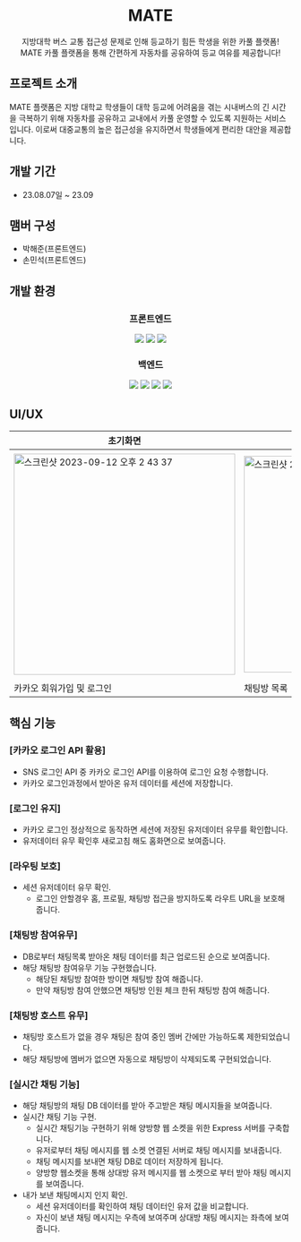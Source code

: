 <div align="center">
  <h1>MATE</h1>
  <p >
    지방대학 버스 교통 접근성 문제로 인해 등교하기 힘든 학생을 위한 카풀 플랫폼!<br/>
    MATE 카풀 플랫폼을 통해 간편하게 자동차를 공유하여 등교 여유를 제공합니다!
  </p>
</div>

## 프로젝트 소개
<p>MATE 플랫폼은 지방 대학교 학생들이 대학 등교에 어려움을 겪는 시내버스의 긴 시간을 극복하기 위해 자동차를 공유하고 교내에서 카풀 운영할 수 있도록 지원하는 서비스입니다. 이로써 대중교통의 높은 접근성을 유지하면서 학생들에게 편리한 대안을 제공합니다.</p>


## 개발 기간
- 23.08.07일 ~ 23.09

## 맴버 구성
- 박해준(프론트엔드)
- 손민석(프론트엔드)

## 개발 환경
<div align="center">
  <h3>프론트엔드</h3>
  <img src="https://img.shields.io/badge/react-61DAFB?style=for-the-badge&logo=react&logoColor=black">
  <img src="https://img.shields.io/badge/javascript-F7DF1E?style=for-the-badge&logo=javascript&logoColor=black">
  <img src="https://img.shields.io/badge/css-1572B6?style=for-the-badge&logo=css3&logoColor=white">
  <h3>백엔드</h3>
  <img src="https://img.shields.io/badge/next.js-000000?style=for-the-badge&logo=Next.js&logoColor=white">
  <img src="https://img.shields.io/badge/node.js-339933?style=for-the-badge&logo=Node.js&logoColor=white">
  <img src="https://img.shields.io/badge/express-000000?style=for-the-badge&logo=express&logoColor=white">
  <img src="https://img.shields.io/badge/mongoDB-47A248?style=for-the-badge&logo=MongoDB&logoColor=white">
</div>

## UI/UX
 |초기화면|홈|채팅방생성|채팅방|프로필|
  |---|---|---|---|---|
  |<img width="395" alt="스크린샷 2023-09-12 오후 2 43 37" src="https://github.com/phjjj/mate/assets/44064257/b58db10f-628d-4bbb-acb1-566ea077e4b3">|<img width="387" alt="스크린샷 2023-09-12 오후 2 35 12" src="https://github.com/phjjj/mate/assets/44064257/c337f5b4-675e-4b22-93eb-6bcd1e44c379">|<img width="405" alt="스크린샷 2023-09-12 오후 2 34 59" src="https://github.com/phjjj/mate/assets/44064257/ad63a105-8ee0-4999-91a6-0633ad670d5b">|<img width="378" alt="스크린샷 2023-09-12 오후 2 35 56" src="https://github.com/phjjj/mate/assets/44064257/e5019d2f-6adf-4fb0-bf13-56575e635abb">|<img width="381" alt="스크린샷 2023-09-12 오후 2 36 18" src="https://github.com/phjjj/mate/assets/44064257/101e89d6-90c5-4ad3-9654-02a927f05c35">|
  |카카오 회워가입 및 로그인|채팅방 목록|채팅방 생성폼 작성|해당 카풀 채팅방|프로필 정보|

## 핵심 기능
### [카카오 로그인 API 활용]
  - SNS 로그인 API 중 카카오 로그인 API를 이용하여 로그인 요청 수행합니다.
  - 카카오 로그인과정에서 받아온 유저 데이터를 세션에 저장합니다.
### [로그인 유지]
  - 카카오 로그인 정상적으로 동작하면 세션에 저장된 유저데이터 유무를 확인합니다.
  - 유저데이터 유무 확인후 새로고침 해도 홈화면으로 보여줍니다.
### [라우팅 보호]
  - 세션 유저데이터 유무 확인.
    - 로그인 안할경우 홈, 프로필, 채팅방 접근을 방지하도록 라우트 URL을 보호해줍니다.
### [채팅방 참여유무]
  - DB로부터 채팅목록 받아온 채팅 데이터를 최근 업로드된 순으로 보여줍니다.
  - 해당 채팅방 참여유무 기능 구현했습니다.
    - 해당된 채팅방 참여한 방이면 채팅방 참여 해줍니다.
    - 만약 채팅방 참여 안했으면 채팅방 인원 체크 한뒤 채팅방 참여 해줍니다.
### [채팅방 호스트 유무]
  - 채팅방 호스트가 없을 경우 채팅은 참여 중인 멤버 간에만 가능하도록 제한되었습니다.
  - 해당 채팅방에 멤버가 없으면 자동으로 채팅방이 삭제되도록 구현되었습니다.
### [실시간 채팅 기능]
  - 해당 채팅방의 채팅 DB 데이터를 받아 주고받은 채팅 메시지들을 보여줍니다.
  - 실시간 채팅 기능 구현.
    - 실시간 채팅기능 구현하기 위해 양방향 웹 소켓을 위한 Express 서버를 구축합니다.
    - 유저로부터 채팅 메시지를 웹 소켓 연결된 서버로 채팅 메시지를 보내줍니다.
    - 채팅 메시지를 보내면 채팅 DB로 데이터 저장하게 됩니다.
    - 양방향 웹소켓을 통해 상대방 유저 메시지를 웹 소켓으로 부터 받아 채팅 메시지를 보여줍니다.
  - 내가 보낸 채팅메시지 인지 확인.
    - 세션 유저데이터를 확인하여 채팅 데이터인 유저 값을 비교합니다.
    - 자신이 보낸 채팅 메시지는 우측에 보여주며 상대방 채팅 메시지는 좌측에 보여줍니다.






